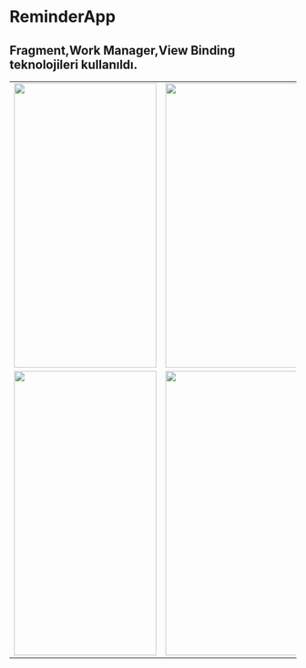 # ReminderApp
## Fragment,Work Manager,View Binding teknolojileri kullanıldı.

<table>
   
<tr>
  <td>
<img src="https://user-images.githubusercontent.com/56538177/190394459-bf907ae1-cde3-4db1-91aa-353197802051.png"  width="250" height="500">
    </td>
 <td> 
   <img src="https://user-images.githubusercontent.com/56538177/190394469-055db624-f56a-4ce1-bb36-4c137e744531.png"  width="250" height="500">
  </td>
  <td> 
   <img src="https://user-images.githubusercontent.com/56538177/190394485-5748822f-3362-4313-b155-9c80fd61b38b.png"  width="250" height="500">
  </td>
  
 
  </tr>
<tr>
 <td> 
   <img src="https://user-images.githubusercontent.com/56538177/190394495-82188f5e-d11a-4583-b565-6cd4b4b16672.png"  width="250" height="500">
  </td>
  
  <td> 
   <img src="https://user-images.githubusercontent.com/56538177/190394511-e9aa1dfb-2464-4960-92e7-0d1b97a938fb.png"  width="250" height="500">
  </td>
  
  <td> 
   <img src="https://user-images.githubusercontent.com/56538177/190394522-e7cd1a39-06f6-469b-8c2e-7c586e9ed425.png"  width="250" height="500">
  </td>
</tr>
</table>
